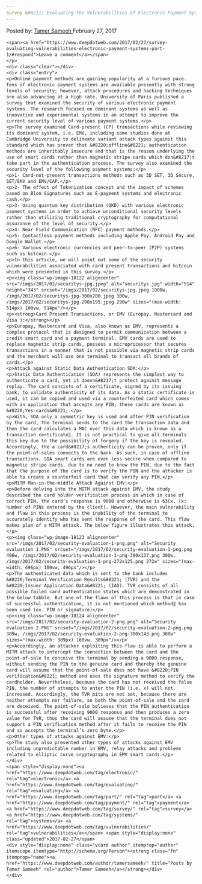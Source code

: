 ```yaml
---
Survey &#8211; Evaluating the Vulnerabilities of Electronic Payment Systems (Part 1)
---
```

<article class="post-listing post-18116 post type-post status-publish format-standard has-post-thumbnail hentry  tag-electronic tag-evaluating tag-payment tag-survey tag-systems tag-vulnerabilities">
    <div class="post-inner">
        <span>Posted by: <a href="https://www.deepdotweb.com/author/tamersameeh/" title="">Tamer Sameeh </a></span>
    <span>February 27, 2017</span>
    
    <span><a href="https://www.deepdotweb.com/2017/02/27/survey-evaluating-vulnerabilities-electronic-payment-systems-part-1/#respond">Leave a comment</a></span>
    </p>
    <div class="clear"></div>
    <div class="entry">
    <p>Online payment methods are gaining popularity at a furious pace. Tens of electronic payment systems are available presently with strong levels of security; however, attack procedures and hacking techniques are also advancing at a high rate. University of Paris published a survey that examined the security of various electronic payment systems. The research focused on dominant systems as well as innovative and experimental systems in an attempt to improve the current security level of various payment systems.</p>
    <p>The survey examined Card-present (CP) transactions while reviewing its dominant system, i.e. EMV, including some studies done at Cambridge University to delineate variant attack types against this standard which has proven that &#8220;offline&#8221; authentication methods are inheritably insecure and that is the reason underlying the use of smart cards rather than magnetic stripe cards which don&#8217;t take part in the authentication process. The survey also examined the security level of the following payment systems:</p>
    <p>1- Card-not-present transactions methods such as 3D SET, 3D Secure, SET/EMV and EMV/CAP.</p>
    <p>2- The effect of Tokenization concept and the impact of schemes based on Blon Signatures such as E-payment systems and electronic cash.</p>
    <p>3- Using quantum key distribution (QKD) with various electronic payment systems in order to achieve unconditional security levels rather than utilizing traditional cryptography for computational assurance of the level of security.</p>
    <p>4- Near Field Communication (NFC) payment methods.</p>
    <p>5- Contactless payment methods including Apple Pay, Android Pay and Google Wallet.</p>
    <p>6- Various electronic currencies and peer-to-peer (P2P) systems such as bitcoin.</p>
    <p>In this article, we will point out some of the security vulnerabilities associated with card present transactions and bitcoin which were presented in this survey.</p>
    <p><img class="wp-image-18122 aligncenter" src="/imgs/2017/02/securitys-jpg.jpeg" alt="securitys.jpg" width="514" height="343" srcset="/imgs/2017/02/securitys-jpg.jpeg 1000w, /imgs/2017/02/securitys-jpg-300x200.jpeg 300w, /imgs/2017/02/securitys-jpg-290x195.jpeg 290w" sizes="(max-width: 514px) 100vw, 514px"/></p>
    <p><strong>Card Present Transactions, or EMV (Europay, Mastercard and Visa ):</strong></p>
    <p>Europay, Mastercard and Visa, also known as EMV, represents a complex protocol that is designed to permit communication between a credit smart card and a payment terminal. EMV cards are used to replace magnetic strip cards, possess a microprocessor that secures transactions in a manner that is not possible via magnetic strip cards and the merchant will use one terminal to transact all brands of cards.</p>
    <p>Attack against Static Data Authentication SDA:</p>
    <p>Static Data Authentication (SDA) represents the simplest way to authenticate a card, yet it doesn&#8217;t protect against message replay. The card consists of a certificate, signed by its issuing bank, to validate authenticity of its data. As a static certificate is used, it can be copied and used via a counterfeited card which comes with an application that accepts any PIN; these cards are known as &#8220;Yes-cards&#8221;.</p>
    <p>With, SDA only a symmetric key is used and after PIN verification by the card, the terminal sends to the card the transaction data and then the card calculates a MAC over this data which is known as a transaction certificate‖. It is not practical to give all terminals this key due to the possibility of forgery if the key is revealed. Accordingly, the a card&#8217;s authenticity can be proven, only if the point-of-sales connects to the bank. As such, in case of offline transactions, SDA smart cards are even less secure when compared to magnetic stripe cards, due to no need to know the PIN, due to the fact that the purpose of the card is to verify the PIN and the attacker is able to create a counterfeit card that can verify any PIN.</p>
    <p>MITM Man-in-the-middle Attack Against EMV:</p>
    <p>Before delving into the MITM attack against EMV, the study described the card holder verification process in which in case of correct PIN, the card‘s response is 9000 and otherwise is 63Cx, (x: number of PINs entered by the client). However, the main vulnerability and flaw in this process is the inability of the terminal to accurately identify who has sent the response of the card. This flaw makes plan of a MITM attack. The below figure illustrates this attack.</p>
    <p><img class="wp-image-18123 aligncenter" src="/imgs/2017/02/security-evaluation-1-png.png" alt="Security evaluation 1.PNG" srcset="/imgs/2017/02/security-evaluation-1-png.png 496w, /imgs/2017/02/security-evaluation-1-png-300x137.png 300w, /imgs/2017/02/security-evaluation-1-png-272x125.png 272w" sizes="(max-width: 496px) 100vw, 496px"/></p>
    <p>The authenticated data which is sent to the bank includes &#8220;Terminal Verification Results&#8221; (TVR) and the &#8220;Issuer Application Data&#8221; (IAD). TVR consists of all possible failed card authentication states which are demonstrated in the below tabble. But one of the flaws of this process is that in case of successful authentication, it is not mentioned which method‖ has been used (ex. PIN or signature)</p>
    <p><img class="wp-image-18124 aligncenter" src="/imgs/2017/02/security-evaluation-2-png.png" alt="Security evaluation 2.PNG" srcset="/imgs/2017/02/security-evaluation-2-png.png 389w, /imgs/2017/02/security-evaluation-2-png-300x143.png 300w" sizes="(max-width: 389px) 100vw, 389px"/></p>
    <p>Accordingly, an attacker exploiting this flaw is able to perform a MITM attack to intercept the connection between the card and the point-of-sale to conceive the terminal by sending a 9000 response, without sending the PIN to the genuine card and thereby the genuine card will assume that the point-of-sale does not have &#8220;PIN verification&#8221; method and uses the signature method to verify the cardholder. Nevertheless, because the card has not received the false PIN, the number of attempts to enter the PIN (i.e. x) will not increased. Accordingly, the TVR bits are not set, because there are neither attempts nor failure, so both the point-of-sale and the card are deceived. The point-of-sale believes that the PIN authentication is successful after receiving 9000 response and then produces a zero value for TVR, thus the card will assume that the terminal does not support a PIN verification method after it fails to receive the PIN and so accepts the terminal‘s zero byte.</p>
    <p>Other types of attacks against EMV:</p>
    <p>The study also presented other types of attacks against EMV including unpredictable number in EMV, relay attacks and problems related to elliptic curve cryptography in EMV smart cards.</p>
    </div>
    <span style="display:none"><a href="https://www.deepdotweb.com/tag/electronic/" rel="tag">electronic</a> <a href="https://www.deepdotweb.com/tag/evaluating/" rel="tag">evaluating</a> <a href="https://www.deepdotweb.com/tag/part/" rel="tag">part</a> <a href="https://www.deepdotweb.com/tag/payment/" rel="tag">payment</a> <a href="https://www.deepdotweb.com/tag/survey/" rel="tag">survey</a> <a href="https://www.deepdotweb.com/tag/systems/" rel="tag">systems</a> <a href="https://www.deepdotweb.com/tag/vulnerabilities/" rel="tag">vulnerabilities</a></span> <span style="display:none" class="updated">2017-02-27</span>
    <div style="display:none" class="vcard author" itemprop="author" itemscope itemtype="http://schema.org/Person"><strong class="fn" itemprop="name"><a href="https://www.deepdotweb.com/author/tamersameeh/" title="Posts by Tamer Sameeh" rel="author">Tamer Sameeh</a></strong></div>
    </div>
</article>

